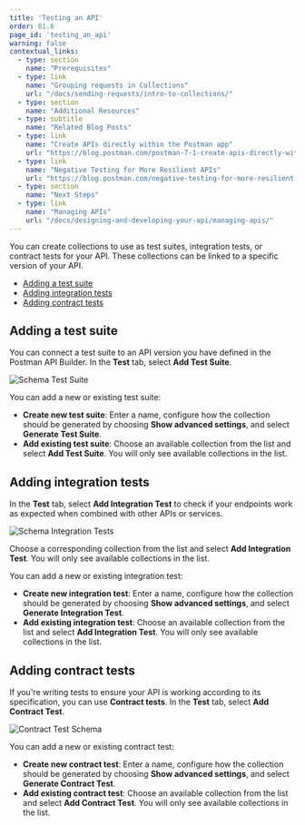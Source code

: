 ```yaml
---
title: 'Testing an API'
order: 81.6
page_id: 'testing_an_api'
warning: false
contextual_links:
  - type: section
    name: "Prerequisites"
  - type: link
    name: "Grouping requests in Collections"
    url: "/docs/sending-requests/intro-to-collections/"
  - type: section
    name: "Additional Resources"
  - type: subtitle
    name: "Related Blog Posts"
  - type: link
    name: "Create APIs directly within the Postman app"
    url: "https://blog.postman.com/postman-7-1-create-apis-directly-within-the-postman-app/"
  - type: link
    name: "Negative Testing for More Resilient APIs"
    url: "https://blog.postman.com/negative-testing-for-more-resilient-apis/"
  - type: section
    name: "Next Steps"
  - type: link
    name: "Managing APIs"
    url: "/docs/designing-and-developing-your-api/managing-apis/"
---
```


You can create collections to use as test suites, integration tests, or contract tests for your API. These collections can be linked to a specific version of your API.

* [Adding a test suite](#adding-a-test-suite)
* [Adding integration tests](#adding-integration-tests)
* [Adding contract tests](#adding-contract-tests)

## Adding a test suite

You can connect a test suite to an API version you have defined in the Postman API Builder. In the **Test** tab, select **Add Test Suite**.

![Schema Test Suite](https://assets.postman.com/postman-docs/add-test-suite.jpg)

You can add a new or existing test suite:

* **Create new test suite**: Enter a name, configure how the collection should be generated by choosing **Show advanced settings**, and select **Generate Test Suite**.
* **Add existing test suite**: Choose an available collection from the list and select **Add Test Suite**. You will only see available collections in the list.

## Adding integration tests

In the **Test** tab, select **Add Integration Test** to check if your endpoints work as expected when combined with other APIs or services.

![Schema Integration Tests](https://assets.postman.com/postman-docs/api-builder-add-intregration-test.jpg)

Choose a corresponding collection from the list and select **Add Integration Test**. You will only see available collections in the list.

You can add a new or existing integration test:

* **Create new integration test**: Enter a name, configure how the collection should be generated by choosing **Show advanced settings**, and select **Generate Integration Test**.
* **Add existing integration test**: Choose an available collection from the list and select **Add Integration Test**. You will only see available collections in the list.

## Adding contract tests

If you're writing tests to ensure your API is working according to its specification, you can use **Contract tests**. In the **Test** tab, select **Add Contract Test**.

![Contract Test Schema](https://assets.postman.com/postman-docs/api-builder-add-contract-test.jpg)

You can add a new or existing contract test:

* **Create new contract test**: Enter a name, configure how the collection should be generated by choosing **Show advanced settings**, and select **Generate Contract Test**.
* **Add existing contract test**: Choose an available collection from the list and select **Add Contract Test**. You will only see available collections in the list.

